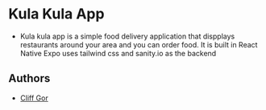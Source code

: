 
# Kula Kula App
- Kula kula app is a simple food delivery application that dispplays restaurants around your area and you can order food. It is built in React Native Expo uses tailwind css and sanity.io as the backend 



## Authors

- [Cliff Gor](https://github.com/cliffgor)

